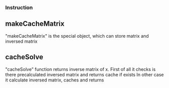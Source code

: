 ### Instruction

## makeCacheMatrix

"makeCacheMatrix" is the special object, which can store matrix
and inversed matrix

## cacheSolve

"cacheSolve" function returns inverse matrix
of x. First of all it checks is there precalculated
inversed matrix and returns cache if exists
In other case it calculate inversed matrix, caches
and returns
